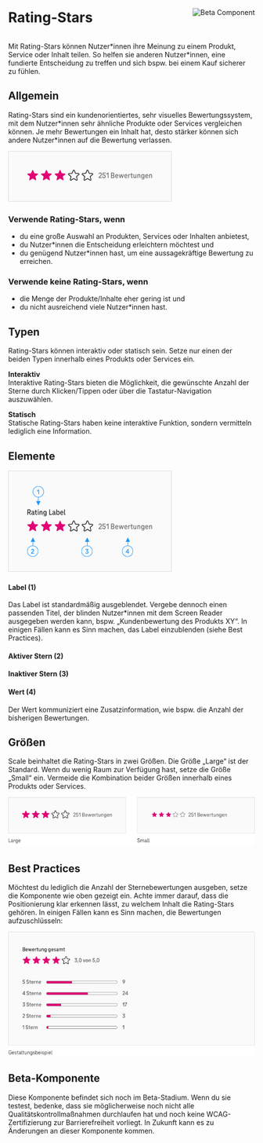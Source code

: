<div style="display: inline-flex; align-items: center; justify-content: space-between; width: 100%;">
    <h1>Rating-Stars</h1>
    <img src="assets/tag-beta.svg" alt="Beta Component" />
</div>

Mit Rating-Stars können Nutzer\*innen ihre Meinung zu einem Produkt, Service oder Inhalt teilen. So helfen sie anderen Nutzer\*innen, eine fundierte Entscheidung zu treffen und sich bspw. bei einem Kauf sicherer zu fühlen.

## Allgemein

Rating-Stars sind ein kundenorientiertes, sehr visuelles Bewertungssystem, mit dem Nutzer\*innen sehr ähnliche Produkte oder Services vergleichen können. Je mehr Bewertungen ein Inhalt hat, desto stärker können sich andere Nutzer\*innen auf die Bewertung verlassen.

![Image Name](./img/RatingStars-Allgemein.png)

### Verwende Rating-Stars, wenn

- du eine große Auswahl an Produkten, Services oder Inhalten anbietest,
- du Nutzer\*innen die Entscheidung erleichtern möchtest und
- du genügend Nutzer\*innen hast, um eine aussagekräftige Bewertung zu erreichen.

### Verwende keine Rating-Stars, wenn

- die Menge der Produkte/Inhalte eher gering ist und
- du nicht ausreichend viele Nutzer\*innen hast.

## Typen

Rating-Stars können interaktiv oder statisch sein. Setze nur einen der beiden Typen innerhalb eines Produkts oder Services ein.

**Interaktiv**<br/>
Interaktive Rating-Stars bieten die Möglichkeit, die gewünschte Anzahl der Sterne durch Klicken/Tippen oder über die Tastatur-Navigation auszuwählen.

**Statisch**<br/>
Statische Rating-Stars haben keine interaktive Funktion, sondern vermitteln lediglich eine Information.

## Elemente

![Image Name](./img/RatingStars-Elemente.png)

#### Label (1)

Das Label ist standardmäßig ausgeblendet. Vergebe dennoch einen passenden Titel, der blinden Nutzer\*innen mit dem Screen Reader ausgegeben werden kann, bspw. „Kundenbewertung des Produkts XY“.
In einigen Fällen kann es Sinn machen, das Label einzublenden (siehe Best Practices).

#### Aktiver Stern (2)

#### Inaktiver Stern (3)

#### Wert (4)

Der Wert kommuniziert eine Zusatzinformation, wie bspw. die Anzahl der bisherigen Bewertungen.

## Größen

Scale beinhaltet die Rating-Stars in zwei Größen. Die Größe „Large“ ist der Standard. Wenn du wenig Raum zur Verfügung hast, setze die Größe „Small“ ein. Vermeide die Kombination beider Größen innerhalb eines Produkts oder Services.

![Image Name](./img/RatingStars-Groessen.png)

## Best Practices

Möchtest du lediglich die Anzahl der Sternebewertungen ausgeben, setze die Komponente wie oben gezeigt ein. Achte immer darauf, dass die Positionierung klar erkennen lässt, zu welchem Inhalt die Rating-Stars gehören.
In einigen Fällen kann es Sinn machen, die Bewertungen aufzuschlüsseln:

![Image Name](./img/RatingStars-Best-Practices.png)

## Beta-Komponente

Diese Komponente befindet sich noch im Beta-Stadium. Wenn du sie testest, bedenke, dass sie möglicherweise noch nicht alle Qualitätskontrollmaßnahmen durchlaufen hat und noch keine WCAG-Zertifizierung zur Barrierefreiheit vorliegt. In Zukunft kann es zu Änderungen an dieser Komponente kommen.
